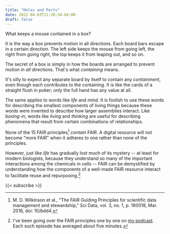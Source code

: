 ```yaml
---
title: "Holes and Parts"
date: 2022-04-03T11:20:34-04:00
draft: false
---
```


What keeps a mouse contained in a box?

It is the way a box prevents motion in all directions. Each board bars escape in a certain direction. The left side keeps the mouse from going left, the right from going right, the top keeps it from leaping out, and so on.

The secret of a box is simply in how the boards are arranged to prevent motion in *all* directions. That's what *containing* means.

It's silly to expect any separate board by itself to contain any *containment*, even though each contributes to the containing. It is like the cards of a straight flush in poker; only the full hand has any value at all.

The same applies to words like *life* and *mind*. It is foolish to use these words for describing the smallest components of living things because these words were invented to describe how larger assemblies interact. Like *boxing-in*, words like *living* and *thinking* are useful for describing phenomena that result from certain combinations of relationships.

None of the 15 FAIR principles[^1] *contain* FAIR. A digital resource will not become "more FAIR" when it adheres to one rather than none of the principles.

However, just like *life* has gradually lost much of its mystery -- at least for modern biologists, because they understand so many of the important interactions among the chemicals in cells -- FAIR can be demystified by understanding how the components of a well-made FAIR resource interact to facilitate reuse and repurposing.[^2]

[^1]: M. D. Wilkinson et al., “The FAIR Guiding Principles for scientific data management and stewardship,” Sci Data, vol. 3, no. 1, p. 160018, Mar. 2016, doi: 10/bdd4.

[^2]: I've been going over the FAIR principles one by one on [my podcast](https://podcast.polyneme.xyz/). Each such episode has averaged about five minutes.

{{< subscribe >}}